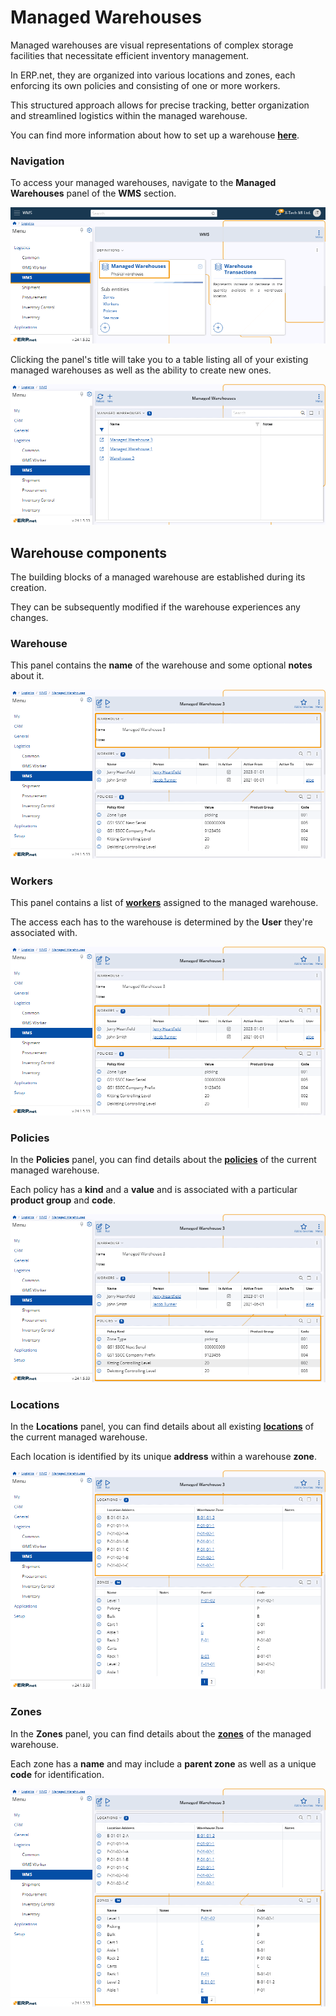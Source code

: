 # Managed Warehouses 

Managed warehouses are visual representations of complex storage facilities that necessitate efficient inventory management. 

In ERP.net, they are organized into various locations and zones, each enforcing its own policies and consisting of one or more workers. 

This structured approach allows for precise tracking, better organization and streamlined logistics within the managed warehouse.

You can find more information about how to set up a warehouse **[here](https://docs.erp.net/tech/modules/logistics/wms/how-to/setup-warehouse/index.html)**.

### Navigation 

To access your managed warehouses, navigate to the **Managed Warehouses** panel of the **WMS** section. 

![pictures](pictures/Managed_Warehouses_navigation_03_06.png)

Clicking the panel's title will take you to a table listing all of your existing managed warehouses as well as the ability to create new ones.

![pictures](pictures/Managed_Warehouses_view_04_06.png)

## Warehouse components 

The building blocks of a managed warehouse are established during its creation. 

They can be subsequently modified if the warehouse experiences any changes.

### Warehouse 

This panel contains the **name** of the warehouse and some optional **notes** about it. 

![pictures](pictures/Managed_Warehouses_warehouse_04_06.png)

### Workers 

This panel contains a list of **[workers](https://docs.erp.net/tech/modules/logistics/wms/how-to/setup-warehouse/warehouse-workers.html)** assigned to the managed warehouse. 

The access each has to the warehouse is determined by the **User** they're associated with.

![pictures](pictures/Managed_Warehouses_workers_04_06.png)

### Policies 

In the **Policies** panel, you can find details about the **[policies](https://docs.erp.net/tech/modules/logistics/wms/how-to/setup-warehouse/warehouse-policies.html)** of the current managed warehouse. 

Each policy has a **kind** and a **value** and is associated with a particular **product group** and **code**. 

![pictures](pictures/Managed_Warehouses_policies_04_06.png)

### Locations

In the **Locations** panel, you can find details about all existing **[locations](https://docs.erp.net/tech/modules/logistics/wms/how-to/setup-warehouse/zones-and-locations.html)** of the current managed warehouse. 

Each location is identified by its unique **address** within a warehouse **zone**. 

![pictures](pictures/Managed_Warehouses_locations_04_06.png)

### Zones 

In the **Zones** panel, you can find details about the **[zones](https://docs.erp.net/tech/modules/logistics/wms/how-to/setup-warehouse/zones-and-locations.html)** of the managed warehouse. 

Each zone has a **name** and may include a **parent zone** as well as a unique **code** for identification.

![pictures](pictures/Managed_Warehouses_zones_04_06.png)
